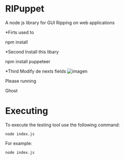 # RIPuppet
A node js library for GUI Ripping on web applications

*Firts  used to


npm install

*Second  Install this libary


npm install puppeteer


*Third Modify de nexts  fields
![imagen](https://user-images.githubusercontent.com/111519973/200210286-c11a25b3-032d-46eb-82d1-32469c4fa63d.png)



Please running 


Ghost


# Executing
To execute the testing tool use the following command:

```
node index.js 

```

For example:

```
node index.js 
```
